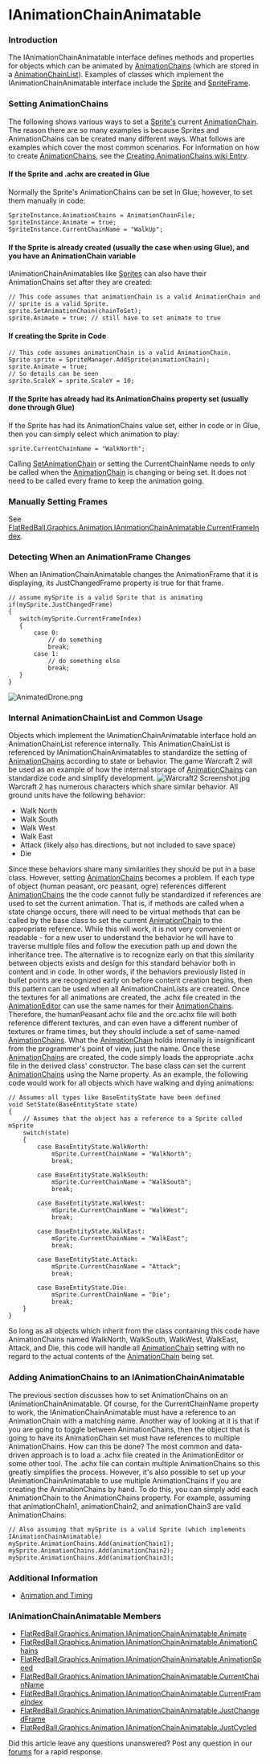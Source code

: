 # IAnimationChainAnimatable

### Introduction

The IAnimationChainAnimatable interface defines methods and properties for objects which can be animated by [AnimationChains](../../../../../frb/docs/index.php) (which are stored in a [AnimationChainList](../../../../../frb/docs/index.php)). Examples of classes which implement the IAnimationChainAnimatable interface include the [Sprite](../../../../../frb/docs/index.php) and [SpriteFrame](../../../../../frb/docs/index.php).

### Setting AnimationChains

The following shows various ways to set a [Sprite's](../../../../../frb/docs/index.php) current [AnimationChain](../../../../../frb/docs/index.php). The reason there are so many examples is because Sprites and AnimationChains can be created many different ways. What follows are examples which cover the most common scenarios. For information on how to create [AnimationChains](../../../../../frb/docs/index.php), see the [Creating AnimationChains wiki Entry](../../../../../frb/docs/index.php#Creating\_AnimationChains).

#### If the Sprite and .achx are created in Glue

Normally the Sprite's AnimationChains can be set in Glue; however, to set them manually in code:

```
SpriteInstance.AnimationChains = AnimationChainFile;
SpriteInstance.Animate = true;
SpriteInstance.CurrentChainName = "WalkUp";
```

#### If the Sprite is already created (usually the case when using Glue), and you have an AnimationChain variable

IAnimationChainAnimatables like [Sprites](../../../../../frb/docs/index.php) can also have their AnimationChains set after they are created:

```
// This code assumes that animationChain is a valid AnimationChain and
// sprite is a valid Sprite.
sprite.SetAnimationChain(chainToSet);
sprite.Animate = true; // still have to set animate to true
```

#### If creating the Sprite in Code

```
// This code assumes animationChain is a valid AnimationChain.
Sprite sprite = SpriteManager.AddSprite(animationChain);
sprite.Animate = true;
// So details can be seen
sprite.ScaleX = sprite.ScaleY = 10;
```

#### If the Sprite has already had its AnimationChains property set (usually done through Glue)

If the Sprite has had its AnimationChains value set, either in code or in Glue, then you can simply select which animation to play:

```
sprite.CurrentChainName = "WalkNorth";
```

Calling [SetAnimationChain](../../../../../frb/docs/index.php) or setting the CurrentChainName needs to only be called when the [AnimationChain](../../../../../frb/docs/index.php) is changing or being set. It does not need to be called every frame to keep the animation going.

### Manually Setting Frames

See [FlatRedBall.Graphics.Animation.IAnimationChainAnimatable.CurrentFrameIndex](../../../../../frb/docs/index.php).

### Detecting When an AnimationFrame Changes

When an IAnimationChainAnimatable changes the AnimationFrame that it is displaying, its JustChangedFrame property is true for that frame.

```
// assume mySprite is a valid Sprite that is animating
if(mySprite.JustChangedFrame)
{
   switch(mySprite.CurrentFrameIndex)
   {
       case 0:
           // do something
           break;
       case 1:
           // do something else
           break;
   }
}
```

![AnimatedDrone.png](../../../../../.gitbook/assets/migrated\_media-AnimatedDrone.png)

### Internal AnimationChainList and Common Usage

Objects which implement the IAnimationChainAnimatable interface hold an AnimationChainList reference internally. This AnimationChainList is referenced by IAnimationChainAnimatables to standardize the setting of [AnimationChains](../../../../../frb/docs/index.php) according to state or behavior. The game Warcraft 2 will be used as an example of how the internal storage of [AnimationChains](../../../../../frb/docs/index.php) can standardize code and simplify development. ![Warcraft2 Screenshot.jpg](../../../../../.gitbook/assets/migrated\_media-Warcraft2\_Screenshot.jpg) Warcraft 2 has numerous characters which share similar behavior. All ground units have the following behavior:

* Walk North
* Walk South
* Walk West
* Walk East
* Attack (likely also has directions, but not included to save space)
* Die

Since these behaviors share many similarities they should be put in a base class. However, setting [AnimationChains](../../../../../frb/docs/index.php) becomes a problem. If each type of object (human peasant, orc peasant, ogre) references different [AnimationChains](../../../../../frb/docs/index.php) the the code cannot fully be standardized if references are used to set the current animation. That is, if methods are called when a state change occurs, there will need to be virtual methods that can be called by the base class to set the current [AnimationChain](../../../../../frb/docs/index.php) to the appropriate reference. While this will work, it is not very convenient or readable - for a new user to understand the behavior he will have to traverse multiple files and follow the execution path up and down the inheritance tree. The alternative is to recognize early on that this similarity between objects exists and design for this standard behavior both in content and in code. In other words, if the behaviors previously listed in bullet points are recognized early on before content creation begins, then this pattern can be used when all AnimationChainLists are created. Once the textures for all animations are created, the .achx file created in the [AnimationEditor](../../../../../AnimationEditorWiki/index.php) can use the same names for their [AnimationChains](../../../../../frb/docs/index.php). Therefore, the humanPeasant.achx file and the orc.achx file will both reference different textures, and can even have a different number of textures or frame times, but they should include a set of same-named [AnimationChains](../../../../../frb/docs/index.php). What the [AnimationChain](../../../../../frb/docs/index.php) holds internally is insignificant from the programmer's point of view, just the name. Once these [AnimationChains](../../../../../frb/docs/index.php) are created, the code simply loads the appropriate .achx file in the derived class' constructor. The base class can set the current [AnimationChains](../../../../../frb/docs/index.php) using the Name property. As an example, the following code would work for all objects which have walking and dying animations:

```
// Assumes all types like BaseEntityState have been defined
void SetState(BaseEntityState state)
{
    // Assumes that the object has a reference to a Sprite called mSprite
    switch(state)
    {
        case BaseEntityState.WalkNorth:
            mSprite.CurrentChainName = "WalkNorth";
            break;

        case BaseEntityState.WalkSouth:
            mSprite.CurrentChainName = "WalkSouth";
            break;

        case BaseEntityState.WalkWest:
            mSprite.CurrentChainName = "WalkWest";
            break;

        case BaseEntityState.WalkEast:
            mSprite.CurrentChainName = "WalkEast";
            break;

        case BaseEntityState.Attack:
            mSprite.CurrentChainName = "Attack";
            break;

        case BaseEntityState.Die:
            mSprite.CurrentChainName = "Die";
            break;
    }
}
```

So long as all objects which inherit from the class containing this code have AnimationChains named WalkNorth, WalkSouth, WalkWest, WalkEast, Attack, and Die, this code will handle all [AnimationChain](../../../../../frb/docs/index.php) setting with no regard to the actual contents of the [AnimationChain](../../../../../frb/docs/index.php) being set.

### Adding AnimationChains to an IAnimationChainAnimatable

The previous section discusses how to set AnimationChains on an IAnimationChainAnimatable. Of course, for the CurrentChainName property to work, the IAnimationChainAnimatable must have a reference to an AnimationChain with a matching name. Another way of looking at it is that if you are going to toggle between AnimationChains, then the object that is going to have its AnimationChain set must have references to multiple AnimationChains. How can this be done? The most common and data-driven approach is to load a .achx file created in the AnimationEditor or some other tool. The .achx file can contain multiple AnimationChains so this greatly simplifies the process. However, it's also possible to set up your IAnimationChainAnimatable to use multiple AnimationChains if you are creating the AnimationChains by hand. To do this, you can simply add each AnimationChain to the AnimationChains property. For example, assuming that animationChain1, animationChain2, and animationChain3 are valid AnimationChains:

```
// Also assuming that mySprite is a valid Sprite (which implements IAnimationChainAnimatable)
mySprite.AnimationChains.Add(animationChain1);
mySprite.AnimationChains.Add(animationChain2);
mySprite.AnimationChains.Add(animationChain3);
```

### Additional Information

* [Animation and Timing](../../../../../frb/docs/index.php)

### IAnimationChainAnimatable Members

* [FlatRedBall.Graphics.Animation.IAnimationChainAnimatable.Animate](../../../../../frb/docs/index.php)
* [FlatRedBall.Graphics.Animation.IAnimationChainAnimatable.AnimationChains](../../../../../frb/docs/index.php)
* [FlatRedBall.Graphics.Animation.IAnimationChainAnimatable.AnimationSpeed](../../../../../frb/docs/index.php)
* [FlatRedBall.Graphics.Animation.IAnimationChainAnimatable.CurrentChainName](../../../../../frb/docs/index.php)
* [FlatRedBall.Graphics.Animation.IAnimationChainAnimatable.CurrentFrameIndex](../../../../../frb/docs/index.php)
* [FlatRedBall.Graphics.Animation.IAnimationChainAnimatable.JustChangedFrame](../../../../../frb/docs/index.php)
* [FlatRedBall.Graphics.Animation.IAnimationChainAnimatable.JustCycled](../../../../../frb/docs/index.php)

Did this article leave any questions unanswered? Post any question in our [forums](../../../../../frb/forum.md) for a rapid response.
